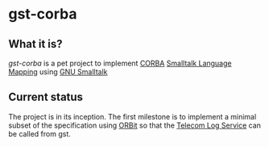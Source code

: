 gst-corba
=========


What it is?
-----------

*gst-corba* is a pet project to implement [CORBA][] [Smalltalk
 Language Mapping][st] using [GNU Smalltalk][gst]

  [corba]: http://en.wikipedia.org/wiki/Common_Object_Request_Broker_Architecture
  [st]: http://www.omg.org/spec/ST/1.0/PDF
  [gst]: http://smalltalk.gnu.org


Current status
--------------

The project is in its inception. The first milestone is to implement a
minimal subset of the specification using [ORBit][] so that the
[Telecom Log Service][telco] can be called from gst.

  [orbit]: http://projects.gnome.org/ORBit2/
  [telco]: http://www.omg.org/spec/TLOG/1.1.2/PDF
